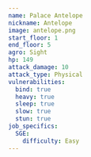 ```yaml
---
name: Palace Antelope
nickname: Antelope
image: antelope.png
start_floor: 1
end_floor: 5
agro: Sight
hp: 149
attack_damage: 10
attack_type: Physical
vulnerabilities:
  bind: true
  heavy: true
  sleep: true
  slow: true
  stun: true
job_specifics:
  SGE:
    difficulty: Easy
---
```

